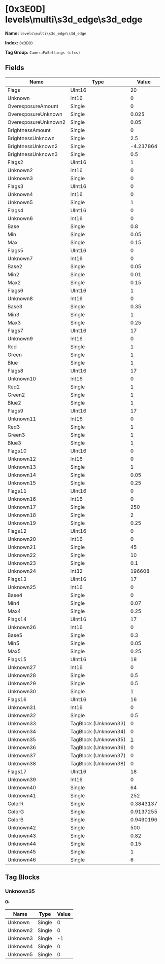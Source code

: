 # [0x3E0D] levels\multi\s3d_edge\s3d_edge

**Name:** ```levels\multi\s3d_edge\s3d_edge```

**Index:** ```0x3E0D```

**Tag Group:** ```CameraFxSettings (cfxs)```

## Fields

Name	| Type	| Value
---	|---	|---	|
Flags	|UInt16	|20
Unknown	|Int16	|0
OverexposureAmount	|Single	|0
OverexposureUnknown	|Single	|0.025
OverexposureUnknown2	|Single	|0.05
BrightnessAmount	|Single	|0
BrightnessUnknown	|Single	|2.5
BrightnessUnknown2	|Single	|-4.237864
BrightnessUnknown3	|Single	|0.5
Flags2	|UInt16	|1
Unknown2	|Int16	|0
Unknown3	|Single	|0
Flags3	|UInt16	|0
Unknown4	|Int16	|0
Unknown5	|Single	|1
Flags4	|UInt16	|0
Unknown6	|Int16	|0
Base	|Single	|0.8
Min	|Single	|0.05
Max	|Single	|0.15
Flags5	|UInt16	|0
Unknown7	|Int16	|0
Base2	|Single	|0.05
Min2	|Single	|0.01
Max2	|Single	|0.15
Flags6	|UInt16	|1
Unknown8	|Int16	|0
Base3	|Single	|0.35
Min3	|Single	|1
Max3	|Single	|0.25
Flags7	|UInt16	|17
Unknown9	|Int16	|0
Red	|Single	|1
Green	|Single	|1
Blue	|Single	|1
Flags8	|UInt16	|17
Unknown10	|Int16	|0
Red2	|Single	|1
Green2	|Single	|1
Blue2	|Single	|1
Flags9	|UInt16	|17
Unknown11	|Int16	|0
Red3	|Single	|1
Green3	|Single	|1
Blue3	|Single	|1
Flags10	|UInt16	|0
Unknown12	|Int16	|0
Unknown13	|Single	|1
Unknown14	|Single	|0.05
Unknown15	|Single	|0.25
Flags11	|UInt16	|0
Unknown16	|Int16	|0
Unknown17	|Single	|250
Unknown18	|Single	|2
Unknown19	|Single	|0.25
Flags12	|UInt16	|0
Unknown20	|Int16	|0
Unknown21	|Single	|45
Unknown22	|Single	|10
Unknown23	|Single	|0.1
Unknown24	|Int32	|196608
Flags13	|UInt16	|17
Unknown25	|Int16	|0
Base4	|Single	|0
Min4	|Single	|0.07
Max4	|Single	|0.25
Flags14	|UInt16	|17
Unknown26	|Int16	|0
Base5	|Single	|0.3
Min5	|Single	|0.05
Max5	|Single	|0.25
Flags15	|UInt16	|18
Unknown27	|Int16	|0
Unknown28	|Single	|0.5
Unknown29	|Single	|0.5
Unknown30	|Single	|1
Flags16	|UInt16	|16
Unknown31	|Int16	|0
Unknown32	|Single	|0.5
Unknown33	|TagBlock (Unknown33)	|0
Unknown34	|TagBlock (Unknown34)	|0
Unknown35	|TagBlock (Unknown35)	|[1](#unknown35)
Unknown36	|TagBlock (Unknown36)	|0
Unknown37	|TagBlock (Unknown37)	|0
Unknown38	|TagBlock (Unknown38)	|0
Flags17	|UInt16	|18
Unknown39	|Int16	|0
Unknown40	|Single	|64
Unknown41	|Single	|252
ColorR	|Single	|0.3843137
ColorG	|Single	|0.9137255
ColorB	|Single	|0.9490196
Unknown42	|Single	|500
Unknown43	|Single	|0.82
Unknown44	|Single	|0.15
Unknown45	|Single	|1
Unknown46	|Single	|6


## Tag Blocks

### Unknown35

**0:**

Name	| Type	| Value
---	|---	|---	|
Unknown	|Single	|0
Unknown2	|Single	|0
Unknown3	|Single	|-1
Unknown4	|Single	|0
Unknown5	|Single	|0



